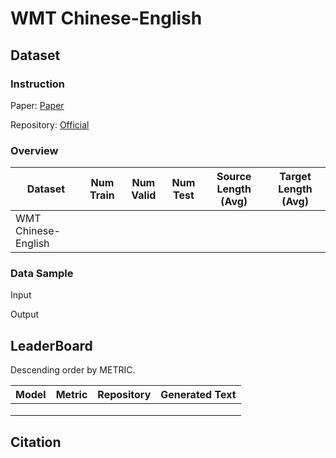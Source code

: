 # WMT Chinese-English

## Dataset

### Instruction

Paper: [Paper]()

Repository: [Official]()



### Overview

| Dataset             | Num Train | Num Valid | Num Test | Source Length (Avg) | Target Length (Avg) |
| ------------------- | --------- | --------- | -------- | ------------------- | ------------------- |
| WMT Chinese-English |           |           |          |                     |                     |

### Data Sample

Input

> 

Output

> 

## LeaderBoard

Descending order by METRIC.

| Model | Metric | Repository | Generated Text |
| ----- | ------ | ---------- | -------------- |
|       |        |            |                |
|       |        |            |                |
|       |        |            |                |

## Citation

```
 
```